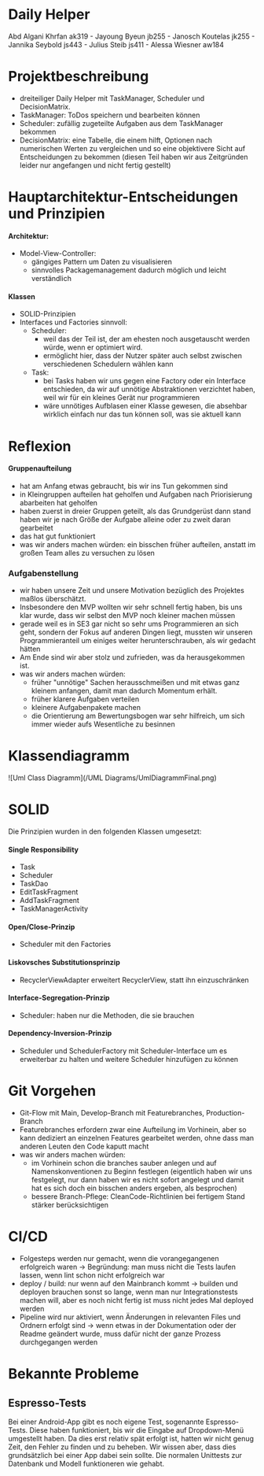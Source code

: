 # Daily Helper
Abd Algani Khrfan ak319  - Jayoung Byeun jb255 - Janosch Koutelas jk255 - Jannika Seybold js443 - Julius Steib js411 - Alessa Wiesner aw184

# Projektbeschreibung
- dreiteiliger Daily Helper mit TaskManager, Scheduler und DecisionMatrix.
- TaskManager: ToDos speichern und bearbeiten können
- Scheduler: zufällig zugeteilte Aufgaben aus dem TaskManager bekommen
- DecisionMatrix: eine Tabelle, die einem hilft, Optionen nach numerischen Werten zu vergleichen und so eine objektivere Sicht auf Entscheidungen zu bekommen (diesen Teil haben wir aus Zeitgründen leider nur angefangen und nicht fertig gestellt)


# Hauptarchitektur-Entscheidungen und Prinzipien
#### Architektur:
- Model-View-Controller:
	- gängiges Pattern um Daten zu visualisieren
	- sinnvolles Packagemanagement dadurch möglich und leicht verständlich
#### Klassen
- SOLID-Prinzipien
- Interfaces und Factories sinnvoll: 
	- Scheduler:
		- weil das der Teil ist, der am ehesten noch ausgetauscht werden würde, wenn er optimiert wird.
		- ermöglicht hier, dass der Nutzer später auch selbst zwischen verschiedenen Schedulern wählen kann
	- Task:
		- bei Tasks haben wir uns gegen eine Factory oder ein Interface entschieden, da wir auf unnötige Abstraktionen verzichtet haben, weil wir für ein kleines Gerät nur programmieren 
		- wäre unnötiges Aufblasen einer Klasse gewesen, die absehbar wirklich einfach nur das tun können soll, was sie aktuell kann

# Reflexion

#### Gruppenaufteilung
- hat am Anfang etwas gebraucht, bis wir ins Tun gekommen sind
- in Kleingruppen aufteilen hat geholfen und Aufgaben nach Priorisierung abarbeiten hat geholfen
- haben zuerst in dreier Gruppen geteilt, als das Grundgerüst dann stand haben wir je nach Größe der Aufgabe alleine oder zu zweit daran gearbeitet
- das hat gut funktioniert
- was wir anders machen würden: ein bisschen früher aufteilen, anstatt im großen Team alles zu versuchen zu lösen

### Aufgabenstellung
- wir haben unsere Zeit und unsere Motivation bezüglich des Projektes maßlos überschätzt.
- Insbesondere den MVP wollten wir sehr schnell fertig haben, bis uns klar wurde, dass wir selbst den MVP noch kleiner machen müssen
- gerade weil es in SE3 gar nicht so sehr ums Programmieren an sich geht, sondern der Fokus auf anderen Dingen liegt, mussten wir unseren Programmieranteil um einiges weiter herunterschrauben, als wir gedacht hätten
- Am Ende sind wir aber stolz und zufrieden, was da herausgekommen ist.
- was wir anders machen würden: 
	- früher "unnötige" Sachen herausschmeißen und mit etwas ganz kleinem anfangen, damit man dadurch Momentum erhält.
	- früher klarere Aufgaben verteilen
	- kleinere Aufgabenpakete machen
	- die Orientierung am Bewertungsbogen war sehr hilfreich, um sich immer wieder aufs Wesentliche zu besinnen

# Klassendiagramm


![Uml Class Diagramm](/UML Diagrams/UmlDiagrammFinal.png)


# SOLID
Die Prinzipien wurden in den folgenden Klassen umgesetzt:
#### Single Responsibility
- Task
- Scheduler
- TaskDao
- EditTaskFragment
- AddTaskFragment
- TaskManagerActivity

#### Open/Close-Prinzip
- Scheduler mit den Factories

#### Liskovsches Substitutionsprinzip
- RecyclerViewAdapter erweitert RecyclerView, statt ihn einzuschränken

#### Interface-Segregation-Prinzip
- Scheduler: haben nur die Methoden, die sie brauchen

#### Dependency-Inversion-Prinzip
- Scheduler und SchedulerFactory mit Scheduler-Interface um es erweiterbar zu halten und weitere Scheduler hinzufügen zu können

# Git Vorgehen
- Git-Flow mit Main, Develop-Branch mit Featurebranches, Production-Branch
- Featurebranches erfordern zwar eine Aufteilung im Vorhinein, aber so kann dediziert an einzelnen Features gearbeitet werden, ohne dass man anderen Leuten den Code kaputt macht
- was wir anders machen würden:
	- im Vorhinein schon die branches sauber anlegen und auf Namenskonventionen zu Beginn festlegen (eigentlich haben wir uns festgelegt, nur dann haben wir es nicht sofort angelegt und damit hat es sich doch ein bisschen anders ergeben, als besprochen)
	- bessere Branch-Pflege: CleanCode-Richtlinien bei fertigem Stand stärker berücksichtigen

# CI/CD
- Folgesteps werden nur gemacht, wenn die vorangegangenen erfolgreich waren
-> Begründung: man muss nicht die Tests laufen lassen, wenn lint schon nicht erfolgreich war
- deploy / build: nur wenn auf den Mainbranch kommt
-> builden und deployen brauchen sonst so lange, wenn man nur Integrationstests machen will, aber es noch nicht fertig ist muss nicht jedes Mal deployed werden
- Pipeline wird nur aktiviert, wenn Änderungen in relevanten Files und Ordnern erfolgt sind
-> wenn etwas in der Dokumentation oder der Readme geändert wurde, muss dafür nicht der ganze Prozess durchgegangen werden



# Bekannte Probleme
## Espresso-Tests
Bei einer Android-App gibt es noch eigene Test, sogenannte Espresso-Tests. Diese haben funktioniert, bis wir die Eingabe auf Dropdown-Menü umgestellt haben. Da dies erst relativ spät erfolgt ist, hatten wir nicht genug Zeit, den Fehler zu finden und zu beheben. Wir wissen aber, dass dies grundsätzlich bei einer App dabei sein sollte. Die normalen Unittests zur Datenbank und Modell funktioneren wie gehabt. 
